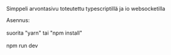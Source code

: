 Simppeli arvontasivu toteutettu typescriptillä ja io websocketilla

Asennus:<br></br>
suorita "yarn" tai "npm install"	<br></br>
npm run dev

